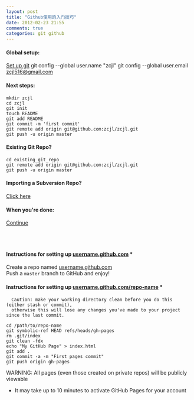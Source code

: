 ```yaml
---
layout: post
title: "Github使用的入门技巧"
date: 2012-02-23 21:55
comments: true
categories: git github
---
```


#### Global setup:
[Set up git](http://help.github.com/set-up-git-redirect)
	git config --global user.name "zcjl"
	git config --global user.email zcjl516@gmail.com
      
#### Next steps:
	mkdir zcjl
 	cd zcjl
	git init
	touch README
	git add README
	git commit -m 'first commit'
	git remote add origin git@github.com:zcjl/zcjl.git
	git push -u origin master

<!--more-->
      
#### Existing Git Repo?
	cd existing_git_repo
	git remote add origin git@github.com:zcjl/zcjl.git
	git push -u origin master
      
#### Importing a Subversion Repo?
[Click here](https://github.com/zcjl/zcjl/imports/new)
      
#### When you're done:
[Continue](https://github.com/zcjl/zcjl)

<br><br>
#### Instructions for setting up [username.github.com]() *  
  Create a repo named [username.github.com]() <br>
  Push a `master` branch to GitHub and enjoy!

#### Instructions for setting up [username.github.com/repo-name]() *
```
  Caution: make your working directory clean before you do this (either stash or commit),
  otherwise this will lose any changes you've made to your project since the last commit.
```

	cd /path/to/repo-name
	git symbolic-ref HEAD refs/heads/gh-pages
	rm .git/index
	git clean -fdx
	echo "My GitHub Page" > index.html
	git add .
	git commit -a -m "First pages commit"
	git push origin gh-pages


WARNING: All pages (even those created on private repos) will be publicly viewable

* It may take up to 10 minutes to activate GitHub Pages for your account

